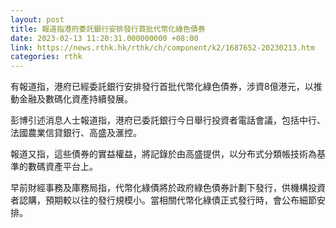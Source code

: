 ```yaml
---
layout: post
title: 報道指港府委託銀行安排發行首批代幣化綠色債券
date: 2023-02-13 11:20:31.000000000 +08:00
link: https://news.rthk.hk/rthk/ch/component/k2/1687652-20230213.htm
categories: rthk
---
```


有報道指，港府已經委託銀行安排發行首批代幣化綠色債券，涉資8億港元，以推動金融及數碼化資產持續發展。

彭博引述消息人士報道指，港府已委託銀行今日舉行投資者電話會議，包括中行、法國農業信貸銀行、高盛及滙控。

報道又指，這些債券的實益權益，將記錄於由高盛提供，以分布式分類帳技術為基準的數碼資產平台上。

早前財經事務及庫務局指，代幣化綠債將於政府綠色債券計劃下發行，供機構投資者認購，預期較以往的發行規模小。當相關代幣化綠債正式發行時，會公布細節安排。
